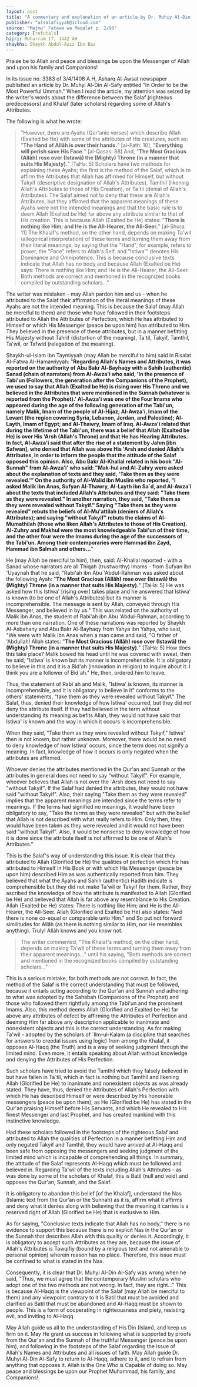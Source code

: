 ```yaml
---
layout: post
title: "A commentary and explanation of an article by Dr. Muhiy Al-Din Al-Safy entitled 'In order to be the most powerful Ummah'"
publisher: "alsalafiyyah@icloud.com"
source: "Majmu' Fatawa wa Maqalat p. 2/98"
category: [refutals]
hijri: Muharram 17, 1442 AH
shaykhs: Shaykh Abdul-Aziz Ibn Baz
---
```


Praise be to Allah and peace and blessings be upon the Messenger of Allah and upon his family and Companions!

In its issue no. 3383 of 3/4/1408 A.H, Asharq Al-Awsat newspaper published an article by Dr. Muhyi Al-Din Al-Safy entitled "In Order to be the Most Powerful Ummah." When I read the article, my attention was seized by the writer's words about the difference between the Salaf (righteous predecessors) and Khalaf (later scholars) regarding some of Allah's Attributes.

The following is what he wrote:

> "However, there are Ayahs (Qur'anic verses) which describe Allah (Exalted be He) with some of the attributes of His creatures, such as: "**The Hand of Allâh is over their hands.**" [al-Fath: 10], "**Everything will perish save His Face.**" [al-Qasas: 88] And, "**The Most Gracious (Allâh) rose over (Istawâ) the (Mighty) Throne (in a manner that suits His Majesty).**" [TaHa: 5]
Scholars have two methods for explaining these Ayahs; the first is the method of the Salaf, which is to affirm the Attributes that Allah has affirmed for Himself, but without Takyif (descriptive designation of Allah's Attributes), Tamthil (likening Allah's Attributes to those of His Creation), or Ta`til (denial of Allah's Attributes). The Salaf aimed not to deny that these are Allah's Attributes, but they affirmed that the apparent meanings of these Ayahs were not the intended meanings and that the basic rule is to deem Allah (Exalted be He) far above any attribute similar to that of His creation. This is because Allah (Exalted be He) states: "**There is nothing like Him; and He is the All-Hearer, the All-Seer.**" [al-Shura: 11]
The Khalaf's method, on the other hand, depends on making Ta'wil (allegorical interpretation) of these terms and turning them away from their literal meanings, by saying that the "Hand", for example, refers to power, the "Face" refers to Allah's Self, and "Istiwa'" denotes His Dominance and Omnipotence. This is because conclusive texts indicate that Allah has no body and because Allah (Exalted be He) says: There is nothing like Him; and He is the All-Hearer, the All-Seer. Both methods are correct and mentioned in the recognized books compiled by outstanding scholars..." 

The writer was mistaken - may Allah pardon him and us - when he attributed to the Salaf their affirmation of the literal meanings of these Ayahs are not the intended meaning. This is because the Salaf (may Allah be merciful to them) and those who have followed in their footsteps attributed to Allah the Attributes of Perfection, which He has attributed to Himself or which His Messenger (peace be upon him) has attributed to Him. They believed in the presence of these attributes, but in a manner befitting His Majesty without Tahrif (distortion of the meaning), Ta`til, Takyif, Tamthil, Ta'wil, or Tafwid (relegation of the meaning).

Shaykh-ul-Islam Ibn Taymiyyah (may Allah be merciful to him) said in Risalat Al-Fatwa Al-Hamawiyyah: "**Regarding Allah's Names and Attributes, it was reported on the authority of Abu Bakr Al-Bayhaqy with a Sahih (authentic) Sanad (chain of narrators) from Al-Awza'i who said, 'In the presence of Tabi'un (Followers, the generation after the Companions of the Prophet), we used to say that Allah (Exalted be He) is rising over His Throne and we believed in the Attributes that were mentioned in the Sunnah (whatever is reported from the Prophet).' Al-Awza'i was one of the Four Imams who appeared during the age of the following generation of the Tabi'un, namely Malik, Imam of the people of Al-Hijaz; Al-Awza'i, Imam of the Levant (the region covering Syria, Lebanon, Jordan, and Palestine); Al-Layth, Imam of Egypt; and Al-Thawry, Imam of Iraq. Al-Awza'i related that during the lifetime of the Tabi'un, there was a belief that Allah (Exalted be He) is over His 'Arsh (Allah's Throne) and that He has Hearing Attributes. In fact, Al-Awza'i said that after the rise of a statement by Jahm [ibn Safwan], who denied that Allah was above His 'Arsh and denied Allah's Attributes, in order to inform the people that the attitude of the Salaf opposed this opinion. Also, Abu Bakr Al-Khallal related in his book "Al-Sunnah" from Al-Awza'i' who said: "Mak-hul and Al-Zuhry were asked about the explanation of texts and they said, 'Take them as they were revealed.'" On the authority of Al-Walid ibn Muslim who reported, "I asked Malik ibn Anas, Sufyan Al-Thawry, Al-Layth ibn Sa`d, and Al-Awza'i about the texts that included Allah's Attributes and they said: "Take them as they were revealed." In another narration, they said, "Take them as they were revealed without Takyif." Saying "Take them as they were revealed" rebuts the beliefs of Al-Mu'attilah (deniers of Allah's Attributes); and saying "without Takyif" rebuts the claims of Al-Mumathilah (those who liken Allah's Attributes to those of His Creation).
Al-Zuhry and Makhul were the most knowledgeable Tabi'un of their time, and the other four were the Imams during the age of the successors of the Tabi'un. Among their contemporaries were Hammad ibn Zayd, Hammad ibn Salmah and others...**" 

He (may Allah be merciful to him), then, said: Al-Khallal reported - with a Sanad whose narrators are all Thiqah (trustworthy) Imams - from Sufyan ibn 'Uyaynah that he said, "Rabi'ah ibn Abu 'Abdul-Rahman was asked about the following Ayah: "**The Most Gracious (Allâh) rose over (Istawâ) the (Mighty) Throne (in a manner that suits His Majesty).**" [TaHa: 5] He was asked how this Istiwa' [rising over] takes place and he answered that Istiwa' is known (to be one of Allah's Attributes) but its manner is incomprehensible. The message is sent by Allah, conveyed through His Messenger, and believed in by us." This was related on the authority of Malik ibn Anas, the student of Rabi'ah ibn Abu 'Abdul-Rahman, according to more than one narration. One of these narrations was reported by Shaykh Al-Asbahany and Abu Bakr Al-Bayhaqy from Yahya ibn Yahya, who said, "We were with Malik ibn Anas when a man came and said, "O father of 'Abdullah! Allah states: "**The Most Gracious (Allâh) rose over (Istawâ) the (Mighty) Throne (in a manner that suits His Majesty).**" [TaHa: 5] How does this take place? Malik bowed his head until he was covered with sweat, then he said, "Istiwa' is known but its manner is incomprehensible. It is obligatory to believe in this and it is a Bid'ah (innovation in religion) to inquire about it. I think you are a follower of Bid`ah." He, then, ordered him to leave.

Thus, the statement of Rabi`ah and Malik, "Istiwa' is known, its manner is incomprehensible, and it is obligatory to believe in it" conforms to the others' statements, "take them as they were revealed without Takyif." The Salaf, thus, denied their knowledge of how Istiwa' occurred, but they did not deny the attribute itself. If they had believed in the term without understanding its meaning as befits Allah, they would not have said that Istiwa' is known and the way in which it occurs is incomprehensible.

When they said, "Take them as they were revealed without Takyif," Istiwa' then is not known, but rather unknown. Moreover, there would be no need to deny knowledge of how Istiwa' occurs, since the term does not signify a meaning. In fact, knowledge of how it occurs is only negated when the attributes are affirmed. 

Whoever denies the attributes mentioned in the Qur'an and Sunnah or the attributes in general does not need to say "without Takyif". For example, whoever believes that Allah is not over the `Arsh does not need to say "without Takyif". If the Salaf had denied the attributes, they would not have said "without Takyif". Also, their saying "Take them as they were revealed" implies that the apparent meanings are intended since the terms refer to meanings. If the terms had signified no meanings, it would have been obligatory to say, "Take the terms as they were revealed" but with the belief that Allah is not described with what really refers to Him. Only then, they would have been taken as they were revealed and it would not have been said "without Takyif". Also, it would be nonsense to deny knowledge of how it is done since the attribute itself is not affirmed to be one of Allah's Attributes." 

This is the Salaf's way of understanding this issue. It is clear that they attributed to Allah (Glorified be He) the qualities of perfection which He has attributed to Himself in His Book or with which His Messenger (peace be upon him) described Him as was authentically reported from him. They believed that what the Ayahs and Sahih (authentic) Hadith indicate is comprehensible but they did not make Ta'wil or Takyif for them. Rather, they ascribed the knowledge of how the attribute is manifested to Allah (Glorified be He) and believed that Allah is far above any resemblance to His Creation. Allah (Exalted be He) states: There is nothing like Him; and He is the All-Hearer, the All-Seer. Allah (Glorified and Exalted be He) also states: "And there is none co-equal or comparable unto Him." and So put not forward similitudes for Allâh (as there is nothing similar to Him, nor He resembles anything). Truly! Allâh knows and you know not.

> The writer commented, "The Khalaf's method, on the other hand, depends on making Ta'wil of these terms and turning them away from their apparent meanings..." until his saying, "Both methods are correct and mentioned in the recognized books compiled by outstanding scholars..."

This is a serious mistake, for both methods are not correct. In fact, the method of the Salaf is the correct understanding that must be followed, because it entails acting according to the Qur'an and Sunnah and adhering to what was adopted by the Sahabah (Companions of the Prophet) and those who followed them rightfully among the Tabi'un and the prominent Imams. Also, this method deems Allah (Glorified and Exalted be He) far above any attributes of defect by affirming the Attributes of Perfection and deeming Him far above any description applicable to inanimate and nonexistent objects and this is the correct understanding. As for making Ta'wil - adopted by the scholars of `Ilm-ul-Kalam (a discipline that searches for answers to creedal issues using logic) from among the Khalaf, it opposes Al-Haqq (the Truth) and is a way of seeking judgment through the limited mind. Even more, it entails speaking about Allah without knowledge and denying the Attributes of His Perfection. 

Such scholars have tried to avoid the Tamthil which they falsely believed in but have fallen in Ta`til, which in fact is nothing but Tamthil and likening Allah (Glorified be He) to inanimate and nonexistent objects as was already stated. They have, thus, denied the Attributes of Allah's Perfection with which He has described Himself or were described by His honorable messengers (peace be upon them), as He (Glorified be He) has stated in the Qur'an praising Himself before His Servants, and which He revealed to His finest Messenger and last Prophet, and has created mankind with this instinctive knowledge.

Had these scholars followed in the footsteps of the righteous Salaf and attributed to Allah the qualities of Perfection in a manner befitting Him and only negated Takyif and Tamthil, they would have arrived at Al-Haqq and been safe from opposing the messengers and seeking judgment of the limited mind which is incapable of comprehending all things.
In summary, the attitude of the Salaf represents Al-Haqq which must be followed and believed in. Regarding Ta'wil of the texts including Allah's Attributes - as was done by some of the scholars of Khalaf, this is Batil (null and void) and opposes the Qur'an, Sunnah, and the Salaf.

It is obligatory to abandon this belief [of the Khalaf], understand the Nas (Islamic text from the Qur’an or the Sunnah) as it is, affirm what it affirms and deny what it denies along with believing that the meaning it carries is a reserved right of Allah (Glorified be He) that is exclusive to Him.

As for saying, "Conclusive texts indicate that Allah has no body," there is no evidence to support this because there is no explicit Nas in the Qur'an or the Sunnah that describes Allah with this quality or denies it. Accordingly, it is obligatory to accept such Attributes as they are, because the issue of Allah's Attributes is Tawqifiy (bound by a religious text and not amenable to personal opinion) wherein reason has no place. Therefore, this issue must be confined to what is stated in the Nas.

Consequently, it is clear that Dr. Muhyi Al-Din Al-Safy was wrong when he said, "Thus, we must agree that the contemporary Muslim scholars who adopt one of the two methods are not wrong. In fact, they are right..." This is because Al-Haqq is the viewpoint of the Salaf (may Allah be merciful to them) and any viewpoint contrary to it is Batil that must be avoided and clarified as Batil that must be abandoned and Al-Haqq must be shown to people. This is a form of cooperating in righteousness and piety, resisting evil, and inviting to Al-Haqq.

May Allah guide us all to the understanding of His Din (Islam), and keep us firm on it. May He grant us success in following what is supported by proofs from the Qur'an and the Sunnah of the truthful Messenger (peace be upon him), and following in the footsteps of the Salaf regarding the issue of Allah's Names and Attributes and all issues of faith. May Allah guide Dr. Muhyi Al-Din Al-Safy to return to Al-Haqq, adhere to it, and to refrain from anything that opposes it. Allah is the One Who is Capable of doing so. May peace and blessings be upon our Prophet Muhammad, his family, and Companions!
